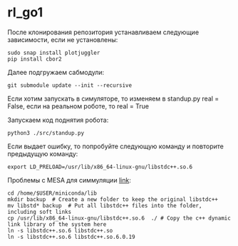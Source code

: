 # rl_go1

После клонирования репозитория устанавливаем следующие зависимости, если не установлены:
```
sudo snap install plotjuggler
pip install cbor2
```
Далее подгружаем сабмодули:
```
git submodule update --init --recursive
```
Если хотим запускать в симуляторе, то изменяем в standup.py real = False, если на реальном роботе, то real = True

Запускаем код поднятия робота:
```
python3 ./src/standup.py
```
Если выдает ошибку, то попробуйте следующую команду и повторите предыдущую команду:
```
export LD_PRELOAD=/usr/lib/x86_64-linux-gnu/libstdc++.so.6
```

Проблемы с MESA для симмуляции [link](https://stackoverflow.com/questions/72110384/libgl-error-mesa-loader-failed-to-open-iris):
```
cd /home/$USER/miniconda/lib
mkdir backup  # Create a new folder to keep the original libstdc++
mv libstd* backup  # Put all libstdc++ files into the folder, including soft links
cp /usr/lib/x86_64-linux-gnu/libstdc++.so.6  ./ # Copy the c++ dynamic link library of the system here
ln -s libstdc++.so.6 libstdc++.so
ln -s libstdc++.so.6 libstdc++.so.6.0.19
```